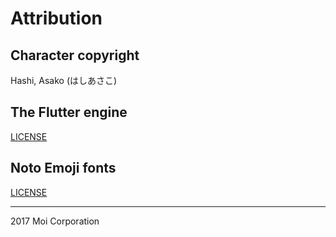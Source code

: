# Attribution

## Character copyright

Hashi, Asako (はしあさこ)

## The Flutter engine
[LICENSE](https://raw.githubusercontent.com/flutter/engine/master/sky/packages/sky_engine/LICENSE)

## Noto Emoji fonts

[LICENSE](https://raw.githubusercontent.com/googlei18n/noto-emoji/master/LICENSE)

---

2017 Moi Corporation

